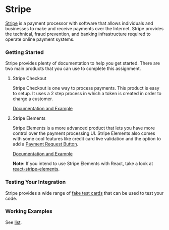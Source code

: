Stripe
======

[Stripe](https://stripe.com) is a payment processor with software that allows individuals and businesses to make and receive payments over the Internet. Stripe provides the technical, fraud prevention, and banking infrastructure required to operate online payment systems.

### Getting Started
Stripe provides plenty of documentation to help you get started. There are two main products that you can use to complete this assignment.

1. Stripe Checkout

   Stripe Checkout is one way to process payments. This product is easy to setup. It uses a 2 step process in which a token is created in order to charge a customer.

   [Documentation and Example](https://stripe.com/docs/stripe-js/elements/quickstart)

2. Stripe Elements

   Stripe Elements is a more advanced product that lets you have more control over the payment processing UI. Stripe Elements also comes with some cool features like credit card live validation and the option to add a [Payment Request Button](https://stripe.com/docs/stripe-js/elements/payment-request-button).

   [Documentation and Example](https://stripe.com/docs/stripe-js#elements)

   **Note:** If you intend to use Stripe Elements with React, take a look at [react-stripe-elements](https://github.com/stripe/react-stripe-elements).

### Testing Your Integration
Stripe provides a wide range of [fake test cards](https://stripe.com/docs/testing#cards) that can be used to test your code.

### Working Examples
See [list](https://github.com/gordillo99/change_take_home_coding_challenge/blob/master/additional_info/working_examples.md).
